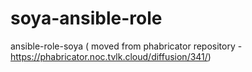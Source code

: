 # soya-ansible-role
ansible-role-soya ( moved from phabricator repository - https://phabricator.noc.tvlk.cloud/diffusion/341/)
